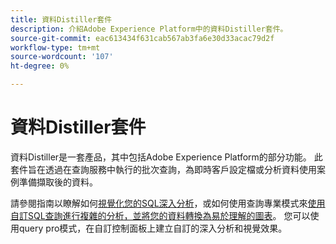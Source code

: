 ```yaml
---
title: 資料Distiller套件
description: 介紹Adobe Experience Platform中的資料Distiller套件。
source-git-commit: eac613434f631cab567ab3fa6e30d33acac79d2f
workflow-type: tm+mt
source-wordcount: '107'
ht-degree: 0%

---
```


# 資料Distiller套件

資料Distiller是一套產品，其中包括Adobe Experience Platform的部分功能。 此套件旨在透過在查詢服務中執行的批次查詢，為即時客戶設定檔或分析資料使用案例準備擷取後的資料。

請參閱指南以瞭解如何[視覺化您的SQL深入分析](../../dashboards/sql-insights-query-pro-mode/overview.md)，或如何使用查詢專業模式來[使用自訂SQL查詢進行複雜的分析，並將您的資料轉換為易於理解的圖表](../../dashboards/sql-insights-query-pro-mode/overview.md)。 您可以使用query pro模式，在自訂控制面板上建立自訂的深入分析和視覺效果。


